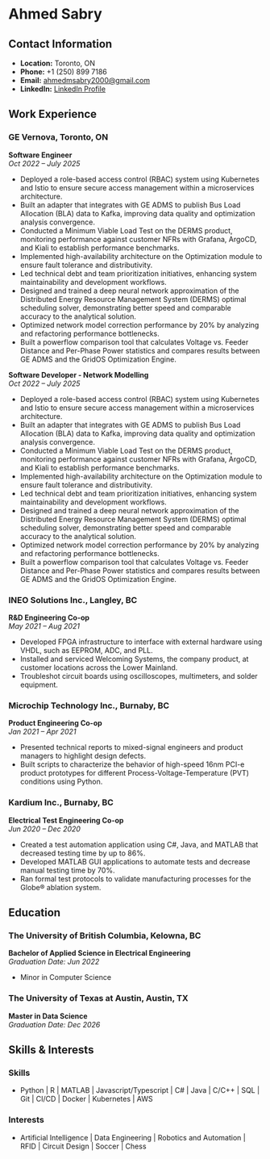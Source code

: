 # Ahmed Sabry

## Contact Information

- **Location:** Toronto, ON
- **Phone:** +1 (250) 899 7186
- **Email:** <ahmedmsabry2000@gmail.com>
- **LinkedIn:** [LinkedIn Profile](https://www.linkedin.com/in/ahmedmsabry2000/)

## Work Experience

### GE Vernova, Toronto, ON

**Software Engineer**  
*Oct 2022 – July 2025*

- Deployed a role-based access control (RBAC) system using Kubernetes and Istio to ensure secure access management within a microservices architecture.
- Built an adapter that integrates with GE ADMS to publish Bus Load Allocation (BLA) data to Kafka, improving data quality and optimization analysis convergence.
- Conducted a Minimum Viable Load Test on the DERMS product, monitoring performance against customer NFRs with Grafana, ArgoCD, and Kiali to establish performance benchmarks.
- Implemented high-availability architecture on the Optimization module to ensure fault tolerance and distributivity.
- Led technical debt and team prioritization initiatives, enhancing system maintainability and development workflows.
- Designed and trained a deep neural network approximation of the Distributed Energy Resource Management System (DERMS) optimal scheduling solver, demonstrating better speed and comparable accuracy to the analytical solution.
- Optimized network model correction performance by 20% by analyzing and refactoring performance bottlenecks.
- Built a powerflow comparison tool that calculates Voltage vs. Feeder Distance and Per-Phase Power statistics and compares results between GE ADMS and the GridOS Optimization Engine.

**Software Developer - Network Modelling**  
*Oct 2022 – July 2025*

- Deployed a role-based access control (RBAC) system using Kubernetes and Istio to ensure secure access management within a microservices architecture.
- Built an adapter that integrates with GE ADMS to publish Bus Load Allocation (BLA) data to Kafka, improving data quality and optimization analysis convergence.
- Conducted a Minimum Viable Load Test on the DERMS product, monitoring performance against customer NFRs with Grafana, ArgoCD, and Kiali to establish performance benchmarks.
- Implemented high-availability architecture on the Optimization module to ensure fault tolerance and distributivity.
- Led technical debt and team prioritization initiatives, enhancing system maintainability and development workflows.
- Designed and trained a deep neural network approximation of the Distributed Energy Resource Management System (DERMS) optimal scheduling solver, demonstrating better speed and comparable accuracy to the analytical solution.
- Optimized network model correction performance by 20% by analyzing and refactoring performance bottlenecks.
- Built a powerflow comparison tool that calculates Voltage vs. Feeder Distance and Per-Phase Power statistics and compares results between GE ADMS and the GridOS Optimization Engine.

### INEO Solutions Inc., Langley, BC

**R&D Engineering Co-op**  
*May 2021 – Aug 2021*

- Developed FPGA infrastructure to interface with external hardware using VHDL, such as EEPROM, ADC, and PLL.
- Installed and serviced Welcoming Systems, the company product, at customer locations across the Lower Mainland.
- Troubleshot circuit boards using oscilloscopes, multimeters, and solder equipment.

### Microchip Technology Inc., Burnaby, BC

**Product Engineering Co-op**  
*Jan 2021 – Apr 2021*

- Presented technical reports to mixed-signal engineers and product managers to highlight design defects.
- Built scripts to characterize the behavior of high-speed 16nm PCI-e product prototypes for different Process-Voltage-Temperature (PVT) conditions using Python.

### Kardium Inc., Burnaby, BC

**Electrical Test Engineering Co-op**  
*Jun 2020 – Dec 2020*

- Created a test automation application using C#, Java, and MATLAB that decreased testing time by up to 86%.
- Developed MATLAB GUI applications to automate tests and decrease manual testing time by 70%.
- Ran formal test protocols to validate manufacturing processes for the Globe® ablation system.

## Education

### The University of British Columbia, Kelowna, BC

**Bachelor of Applied Science in Electrical Engineering**  
*Graduation Date: Jun 2022*  

- Minor in Computer Science

### The University of Texas at Austin, Austin, TX

**Master in Data Science**  
*Graduation Date: Dec 2026*

## Skills & Interests

### Skills

- Python | R | MATLAB | Javascript/Typescript | C# | Java | C/C++ | SQL | Git | CI/CD | Docker | Kubernetes | AWS

### Interests

- Artificial Intelligence | Data Engineering | Robotics and Automation | RFID | Circuit Design | Soccer | Chess
